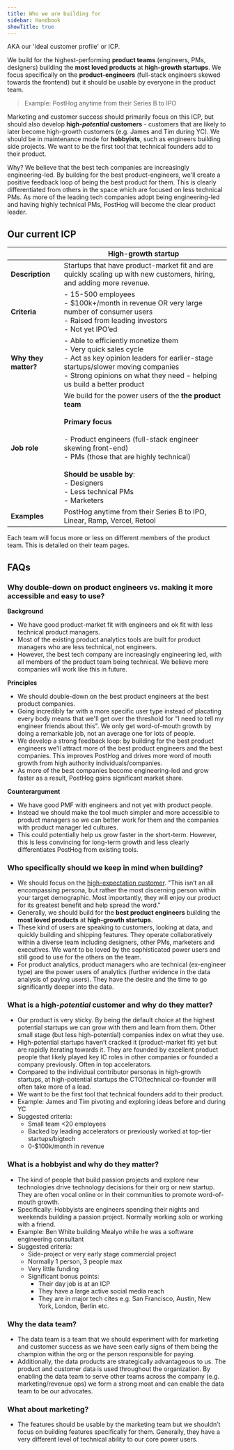 ```yaml
---
title: Who we are building for
sidebar: Handbook
showTitle: true
---
```


AKA our 'ideal customer profile' or ICP.

We build for the highest-performing **product teams** (engineers, PMs, designers) building the **most loved products** at **high-growth startups**. We focus specifically on the  **product-engineers** (full-stack engineers skewed towards the frontend) but it should be usable by everyone in the product team.

> Example: PostHog anytime from their Series B to IPO

Marketing and customer success should primarily focus on this ICP, but should also develop **high-*potential* customers** - customers that are likely to later become high-growth customers (e.g. James and Tim during YC). We should be in maintenance mode for **hobbyists**, such as engineers building side projects. We want to be the first tool that technical founders add to their product.

Why? We believe that the best tech companies are increasingly engineering-led. By building for the best product-engineers, we'll create a positive feedback loop of being the best product for them. This is clearly differentiated from others in the space which are focused on less technical PMs. As more of the leading tech companies adopt being engineering-led and having highly technical PMs, PostHog will become the clear product leader.

## Our current ICP

|  | High-growth startup |
| --- | --- |
| **Description** | Startups that have product-market fit and are quickly scaling up with new customers, hiring, and adding more revenue. |
| **Criteria** | - 15-500 employees<br />- $100k+/month in revenue OR very large number of consumer users<br />- Raised from leading investors<br />- Not yet IPO’ed |
| **Why they matter?** | - Able to efficiently monetize them<br />- Very quick sales cycle<br />- Act as key opinion leaders for earlier-stage startups/slower moving companies<br />- Strong opinions on what they need - helping us build a better product |
| **Job role** | We build for the power users of the **the product team**<br /><br />**Primary focus**<br/><br/>- Product engineers (full-stack engineer skewing front-end)<br />- PMs (those that are highly technical)<br /><br />**Should be usable by**:<br />- Designers<br />- Less technical PMs<br />- Marketers<br />|
| **Examples** | PostHog anytime from their Series B to IPO, Linear, Ramp, Vercel, Retool |

Each team will focus more or less on different members of the product team. This is detailed on their team pages.

## FAQs

### Why double-down on product engineers vs. making it more accessible and easy to use?

**Background**

- We have good product-market fit with engineers and ok fit with less technical product managers.
- Most of the existing product analytics tools are built for product managers who are less technical, not engineers.
- However, the best tech company are increasingly engineering led, with all members of the product team being technical. We believe more companies will work like this in future.

**Principles**

- We should double-down on the best product engineers at the best product companies.
- Going incredibly far with a more specific user type instead of placating every body means that we'll get over the threshold for "I need to tell my engineer friends about this". We only get word-of-mouth growth by doing a remarkable job, not an average one for lots of people.
- We develop a strong feedback loop: by building for the best product engineers we'll attract more of the best product engineers and the best companies. This improves PostHog and drives more word of mouth growth from high authority individuals/companies.
- As more of the best companies become engineering-led and grow faster as a result, PostHog gains significant market share.

**Counterargument**

- We have good PMF with engineers and not yet with product people.
- Instead we should make the tool much simpler and more accessible to product managers so we can better work for them and the companies with product manager led cultures. 
- This could potentially help us grow faster in the short-term. However, this is less convincing for long-term growth and less clearly differentiates PostHog from existing tools.

### Who specifically should we keep in mind when building?

- We should focus on the [high-expectation customer](https://review.firstround.com/what-i-learned-from-developing-branding-for-airbnb-dropbox-and-thumbtack). "This isn’t an all encompassing persona, but rather the most discerning person within your target demographic. Most importantly, they will enjoy our product for its greatest benefit and help spread the word."
- Generally, we should build for the **best product engineers** building the **most loved products** at **high-growth startups**.
- These kind of users are speaking to customers, looking at data, and quickly building and shipping features. They operate collaboratively within a diverse team including designers, other PMs, marketers and executives. We want to be loved by the sophisticated power users and still good to use for the others on the team.
- For product analytics, product managers who are technical (ex-engineer type) are the power users of analytics (further evidence in the data analysis of paying users). They have the desire and the time to go significantly deeper into the data.

### What is a high-_potential_ customer and why do they matter?

- Our product is very sticky. By being the default choice at the highest potential startups we can grow with them and learn from them. Other small stage (but less high-potential) companies index on what they use.
- High-potential startups haven’t cracked it (product-market fit) yet but are rapidly iterating towards it. They are founded by excellent product people that likely played key IC roles in other companies or founded a company previously. Often in top accelerators.
- Compared to the individual contributor personas in high-growth startups, at high-potential startups the CTO/technical co-founder will often take more of a lead.
- We want to be the first tool that technical founders add to their product.
- Example: James and Tim pivoting and exploring ideas before and during YC
- Suggested criteria:
  - Small team <20 employees
  - Backed by leading accelerators or previously worked at top-tier startups/bigtech
  - 0-$100k/month in revenue

### What is a hobbyist and why do they matter?

- The kind of people that build passion projects and explore new technologies drive technology decisions for their org or new startup. They are often vocal online or in their communities to promote word-of-mouth growth.
- Specifically: Hobbyists are engineers spending their nights and weekends building a passion project. Normally working solo or working with a friend.
- Example: Ben White building Mealyo while he was a software engineering consultant
- Suggested criteria:
  - Side-project or very early stage commercial project
  - Normally 1 person, 3 people max
  - Very little funding
  - Significant bonus points:
    - Their day job is at an ICP
    - They have a large active social media reach
    - They are in major tech cites e.g. San Francisco, Austin, New York, London, Berlin etc.

### Why the data team?

- The data team is a team that we should experiment with for marketing and customer success as we have seen early signs of them being the champion within the org or the person responsible for paying.
- Additionally, the data products are strategically advantageous to us. The product and customer data is used throughout the organization. By enabling the data team to serve other teams across the company (e.g. marketing/revenue ops) we form a strong moat and can enable the data team to be our advocates.

### What about marketing?

- The features should be usable by the marketing team but we shouldn’t focus on building features specifically for them. Generally, they have a very different level of technical ability to our core power users.
